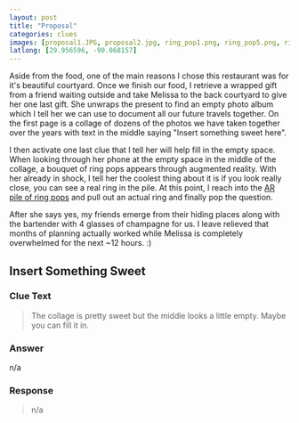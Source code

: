 ```yaml
---
layout: post
title: "Proposal"
categories: clues
images: [proposal1.JPG, proposal2.jpg, ring_pop1.png, ring_pop5.png, ring_pop2.png, ring_pop3.png, ring_pop4.jpg]
latlong: [29.956596, -90.068157]
---
```


Aside from the food, one of the main reasons I chose this restaurant was for it's beautiful courtyard. Once we finish our food, I retrieve a wrapped gift from a friend waiting outside and take Melissa to the back courtyard to give her one last gift. She unwraps the present to find an empty photo album which I tell her we can use to document all our future travels together. On the first page is a collage of dozens of the photos we have taken together over the years with text in the middle saying "Insert something sweet here".

I then activate one last clue that I tell her will help fill in the empty space. When looking through her phone at the empty space in the middle of the collage, a bouquet of ring pops appears through augmented reality. With her already in shock, I tell her the coolest thing about it is if you look really close, you can see a real ring in the pile. At this point, I reach into the <a href="https://goo.gl/photos/DL7oXKi9i5ddVszj7">AR pile of ring pops</a> and pull out an actual ring and finally pop the question.

After she says yes, my friends emerge from their hiding places along with the bartender with 4 glasses of champagne for us. I leave relieved that months of planning actually worked while Melissa is completely overwhelmed for the next ~12 hours. :)
<!--excerpt-->

## Insert Something Sweet

### Clue Text
>The collage is pretty sweet but the middle looks a little empty. Maybe you can fill it in.

### Answer
n/a

### Response
>n/a
